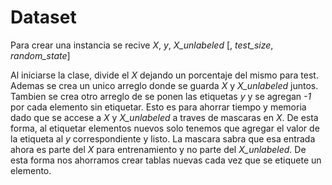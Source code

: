 # Dataset

Para crear una instancia se recive *X*, *y*, *X_unlabeled* [, *test_size*,
*random_state*]

Al iniciarse la clase, divide el *X* dejando un porcentaje del mismo para test.
Ademas se crea un unico arreglo donde se guarda *X* y *X_unlabeled* juntos. Tambien
se crea otro arreglo de se ponen las etiquetas *y* y se agregan *-1* por cada
elemento sin etiquetar. Esto es para ahorrar tiempo y memoria dado que se
accese a *X* y *X_unlabeled* a traves de mascaras en *X*. De esta forma, al etiquetar
elementos nuevos solo tenemos que agregar el valor de la etiqueta al *y*
correspondiente y listo. La mascara sabra que esa entrada ahora es parte del
*X* para entrenamiento y no parte del *X_unlabeled*. De esta forma nos ahorramos
crear tablas nuevas cada vez que se etiquete un elemento.
